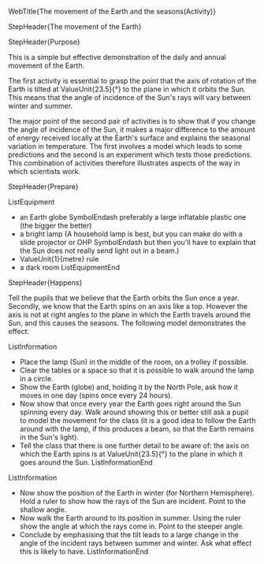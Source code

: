 WebTitle{The movement of the Earth and the seasons(Activity)}

StepHeader{The movement of the Earth}

StepHeader{Purpose}

This is a simple but effective demonstration of the daily and annual movement of the Earth.

The first activity is essential to grasp the point that the axis of rotation of the Earth is tilted at ValueUnit{23.5}{&deg;} to the plane in which it orbits the Sun. This means that the angle of incidence of the Sun's rays will vary between winter and summer.

The major point of the second pair of activities is to show that if you change the angle of incidence of the Sun, it makes a major difference to the amount of energy received locally at the Earth's surface and explains the seasonal variation in temperature. The first involves a model which leads to some predictions and the second is an experiment which tests those predictions. This combination of activities therefore illustrates aspects of the way in which scientists work.

StepHeader{Prepare}

ListEquipment
- an Earth globe SymbolEndash preferably a large inflatable plastic one (the bigger the better)
- a bright lamp (A household lamp is best, but you can make do with a slide projector or OHP SymbolEndash but then you'll have to explain that the Sun does not really send light out in a beam.)
- ValueUnit{1}{metre} rule
- a dark room
ListEquipmentEnd

StepHeader{Happens}

Tell the pupils that we believe that the Earth orbits the Sun once a year. Secondly, we know that the Earth spins on an axis like a top. However the axis is not at right angles to the plane in which the Earth travels around the Sun, and this causes the seasons. The following model demonstrates the effect:

ListInformation
- Place the lamp (Sun) in the middle of the room, on a trolley if possible.
- Clear the tables or a space so that it is possible to walk around the lamp in a circle.
- Show the Earth (globe) and, holding it by the North Pole, ask how it moves in one day (spins once every 24 hours).
- Now show that once every year the Earth goes right around the Sun spinning every day. Walk around showing this or better still ask a pupil to model the movement for the class (it is a good idea to follow the Earth around with the lamp, if this produces a beam, so that the Earth remains in the Sun's light).
- Tell the class that there is one further detail to be aware of: the axis on which the Earth spins is at ValueUnit{23.5}{&deg;} to the plane in which it goes around the Sun.
ListInformationEnd

ListInformation
- Now show the position of the Earth in winter (for Northern Hemisphere). Hold a ruler to show how the rays of the Sun are incident. Point to the shallow angle.
- Now walk the Earth around to its position in summer. Using the ruler show the angle at which the rays come in. Point to the steeper angle.
- Conclude by emphasising that the tilt leads to a large change in the angle of the incident rays between summer and winter. Ask what effect this is likely to have.
ListInformationEnd

